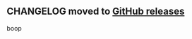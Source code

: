 ## CHANGELOG moved to [GitHub releases](https://github.com/dotansimha/graphql-code-generator/releases)


boop
